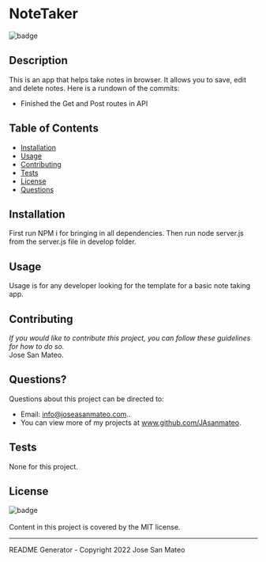 # NoteTaker
  ![badge](https://img.shields.io/badge/license-MIT-brightgreen)

  ## Description
  This is an app that helps take notes in browser. It allows you to save, edit and delete notes. Here is a rundown of the commits:
  - Finished the Get and Post routes in API
  
  ## Table of Contents
* [Installation](#installation)
* [Usage](#usage)
* [Contributing](#contributing)
* [Tests](#tests)
* [License](#license)
* [Questions](#questions)

## Installation
First run NPM i for bringing in all dependencies. Then run node server.js from the server.js file in develop folder.

## Usage 
Usage is for any developer looking for the template for a basic note taking app. 

## Contributing
*If you would like to contribute this project, you can follow these guidelines for how to do so.*
<br />
Jose San Mateo.

## Questions?
Questions about this project can be directed to:
- Email: info@joseasanmateo.com.. 
- You can view more of my projects at www.github.com/JAsanmateo.

## Tests
None for this project. 

## License
![badge](https://img.shields.io/badge/license-MIT-brightgreen)
<br />     
Content in this project is covered by the MIT license. 

-----------

README Generator - Copyright 2022 Jose San Mateo